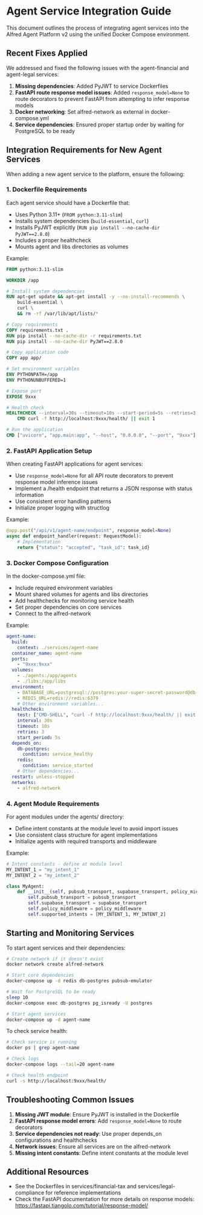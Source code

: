 # Agent Service Integration Guide

This document outlines the process of integrating agent services into the Alfred Agent Platform v2 using the unified Docker Compose environment.

## Recent Fixes Applied

We addressed and fixed the following issues with the agent-financial and agent-legal services:

1. **Missing dependencies**: Added PyJWT to service Dockerfiles
2. **FastAPI route response model issues**: Added `response_model=None` to route decorators to prevent FastAPI from attempting to infer response models
3. **Docker networking**: Set alfred-network as external in docker-compose.yml
4. **Service dependencies**: Ensured proper startup order by waiting for PostgreSQL to be ready

## Integration Requirements for New Agent Services

When adding a new agent service to the platform, ensure the following:

### 1. Dockerfile Requirements

Each agent service should have a Dockerfile that:

- Uses Python 3.11+ (`FROM python:3.11-slim`)
- Installs system dependencies (`build-essential`, `curl`)
- Installs PyJWT explicitly (`RUN pip install --no-cache-dir PyJWT==2.8.0`)
- Includes a proper healthcheck
- Mounts agent and libs directories as volumes

Example:
```dockerfile
FROM python:3.11-slim

WORKDIR /app

# Install system dependencies
RUN apt-get update && apt-get install -y --no-install-recommends \
    build-essential \
    curl \
    && rm -rf /var/lib/apt/lists/*

# Copy requirements
COPY requirements.txt .
RUN pip install --no-cache-dir -r requirements.txt
RUN pip install --no-cache-dir PyJWT==2.8.0

# Copy application code
COPY app app/

# Set environment variables
ENV PYTHONPATH=/app
ENV PYTHONUNBUFFERED=1

# Expose port
EXPOSE 9xxx

# Health check
HEALTHCHECK --interval=30s --timeout=10s --start-period=5s --retries=3 \
    CMD curl -f http://localhost:9xxx/health/ || exit 1

# Run the application
CMD ["uvicorn", "app.main:app", "--host", "0.0.0.0", "--port", "9xxx"]
```

### 2. FastAPI Application Setup

When creating FastAPI applications for agent services:

- Use `response_model=None` for all API route decorators to prevent response model inference issues
- Implement a /health endpoint that returns a JSON response with status information
- Use consistent error handling patterns
- Initialize proper logging with structlog

Example:
```python
@app.post("/api/v1/agent-name/endpoint", response_model=None)
async def endpoint_handler(request: RequestModel):
    # Implementation
    return {"status": "accepted", "task_id": task_id}
```

### 3. Docker Compose Configuration

In the docker-compose.yml file:

- Include required environment variables
- Mount shared volumes for agents and libs directories
- Add healthchecks for monitoring service health
- Set proper dependencies on core services
- Connect to the alfred-network

Example:
```yaml
agent-name:
  build:
    context: ./services/agent-name
  container_name: agent-name
  ports:
    - "9xxx:9xxx"
  volumes:
    - ./agents:/app/agents
    - ./libs:/app/libs
  environment:
    - DATABASE_URL=postgresql://postgres:your-super-secret-password@db-postgres:5432/postgres
    - REDIS_URL=redis://redis:6379
    # Other environment variables...
  healthcheck:
    test: ["CMD-SHELL", "curl -f http://localhost:9xxx/health/ || exit 1"]
    interval: 30s
    timeout: 10s
    retries: 3
    start_period: 5s
  depends_on:
    db-postgres:
      condition: service_healthy
    redis:
      condition: service_started
    # Other dependencies...
  restart: unless-stopped
  networks:
    - alfred-network
```

### 4. Agent Module Requirements

For agent modules under the agents/ directory:

- Define intent constants at the module level to avoid import issues
- Use consistent class structure for agent implementations
- Initialize agents with required transports and middleware

Example:
```python
# Intent constants - define at module level
MY_INTENT_1 = "my_intent_1"
MY_INTENT_2 = "my_intent_2"

class MyAgent:
    def __init__(self, pubsub_transport, supabase_transport, policy_middleware):
        self.pubsub_transport = pubsub_transport
        self.supabase_transport = supabase_transport
        self.policy_middleware = policy_middleware
        self.supported_intents = [MY_INTENT_1, MY_INTENT_2]
```

## Starting and Monitoring Services

To start agent services and their dependencies:

```bash
# Create network if it doesn't exist
docker network create alfred-network

# Start core dependencies
docker-compose up -d redis db-postgres pubsub-emulator

# Wait for PostgreSQL to be ready
sleep 10
docker-compose exec db-postgres pg_isready -U postgres

# Start agent services
docker-compose up -d agent-name
```

To check service health:

```bash
# Check service is running
docker ps | grep agent-name

# Check logs
docker-compose logs --tail=20 agent-name

# Check health endpoint
curl -s http://localhost:9xxx/health/
```

## Troubleshooting Common Issues

1. **Missing JWT module**: Ensure PyJWT is installed in the Dockerfile
2. **FastAPI response model errors**: Add `response_model=None` to route decorators
3. **Service dependencies not ready**: Use proper depends_on configurations and healthchecks
4. **Network issues**: Ensure all services are on the alfred-network
5. **Missing intent constants**: Define intent constants at the module level

## Additional Resources

- See the Dockerfiles in services/financial-tax and services/legal-compliance for reference implementations
- Check the FastAPI documentation for more details on response models: https://fastapi.tiangolo.com/tutorial/response-model/
